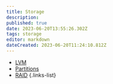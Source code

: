 ```yaml
---
title: Storage
description: 
published: true
date: 2023-06-20T13:55:26.302Z
tags: storage
editor: markdown
dateCreated: 2023-06-20T11:24:10.812Z
---
```


- [LVM](/storage/lvm)
- [Partitions](storage/partitions)
- [RAID](storage/raid)
{.links-list}